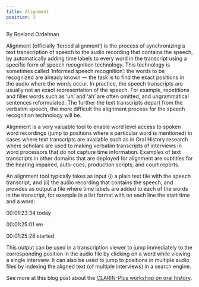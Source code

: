 ```yaml
---
title: Alignment
position: 3
---
```


By Roeland Ordelman

Alignment (officially ‘forced alignment’) is the process of  synchronizing a text transcription of speech to the audio recording that  contains the speech, by automatically adding time labels to every word  in the transcript using a specific form of speech recognition  technology. This technology is sometimes called ‘informed speech  recognition’: the words to be recognized are already known — the task is  to find the exact positions in the audio where the words occur. In  practice, the speech transcripts are usually not an exact representation  of the speech. For example, repetitions and filler words such as ‘uh’  and ‘ah’ are often omitted, and ungrammatical sentences reformulated.  The further the text transcripts depart from the verbatim speech, the  more difficult the alignment process for the speech recognition  technology will be.

Alignment is a very valuable tool to enable word level access to  spoken word recordings (jump to positions where a particular word is  mentioned) in cases where text transcripts are available such as in Oral  History research where scholars are used to making verbatim transcripts  of interviews in word processors that do not capture time information.   Examples of text transcripts in other domains that are deployed for  alignment are subtitles for the hearing impaired, auto-cues, production  scripts, and court reports.

An alignment tool typically takes as input (i) a plain text file with  the speech transcript, and (ii) the audio recording that contains the  speech, and provides as output a file where time labels are added to  each of the words in the transcript, for example in a list format with  on each line the start time and a word:

00:01:23:34 today

00:01:25:01  we

00:01:25:28 started

This output can be used in a transcription viewer to  jump  immediately to the corresponding position in the audio file by clicking  on a word while viewing a single interview. It can also be used to jump  to positions in multiple audio files by indexing the aligned text (of  multiple interviews) in a search engine.

See more at this blog post about the [CLARIN-Plus workshop on oral history](/blog/2017/05/12/CLARIN-PLUS-workshop-on-Oral-History).
